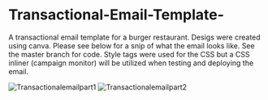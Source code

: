 # Transactional-Email-Template-
A transactional email template for a burger restaurant. Desigs were created using canva. Please see below for a snip of what the email looks like. See the master branch for code. Style tags were used for the CSS but a CSS inliner (campaign monitor) will be utilized when testing and deploying the email.

<img src="https://i.ibb.co/bFC1NhH/Transactionalemailpart1.png" alt="Transactionalemailpart1">

<img src="https://i.ibb.co/r5Q1BFc/Transactionalemailpart2.png" alt="Transactionalemailpart2">
